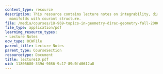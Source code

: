 ```yaml
---
content_type: resource
description: This resource contains lecture notes on integrability, dirac maps, and
  manifolds with courant structure.
file: /media/courses/18-969-topics-in-geometry-dirac-geometry-fall-2006/11805680339d90869c1789d0fd0612a8_lecture10.pdf
file_type: application/pdf
learning_resource_types:
- Lecture Notes
ocw_type: OCWFile
parent_title: Lecture Notes
parent_type: CourseSection
resourcetype: Document
title: lecture10.pdf
uid: 11805680-339d-9086-9c17-89d0fd0612a8
---
```

